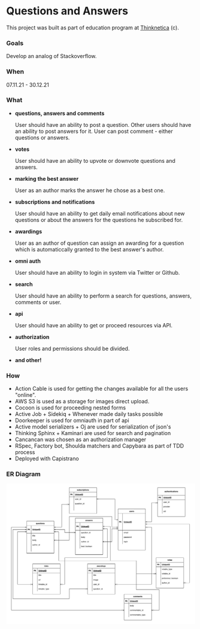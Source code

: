 # Questions and Answers

This project was built as part of education program at [Thinknetica](https://thinknetica.com/) (c).

### Goals
Develop an analog of Stackoverflow.

### When
07.11.21 - 30.12.21

### What
- **questions, answers and comments**

    User should have an ability to post a question. 
    Other users should have an ability to post answers for it.
    User can post comment - either questions or answers.
    
- **votes**

    User should have an ability to upvote or downvote questions and answers.

- **marking the best answer**

    User as an author marks the answer he chose as a best one.

- **subscriptions and notifications**

    User should have an ability to get daily email notifications about new questions or about the answers for the questions he subscribed for.
 
- **awardings**

    User as an author of question can assign an awarding for a question which is automaticcally granted to the best answer's author.
    
- **omni auth**

    User should have an ability to login in system via Twitter or Github.

- **search**
    
    User should have an ability to perform a search for questions, answers, comments or user.
    
- **api**

    User should have an ability to get or proceed resources via API.

- **authorization**
    
    User roles and permissions should be divided.

- **and other!**

### How
 - Action Cable is used for getting the changes available for all the users "online".
 - AWS S3 is used as a storage for images direct upload.
 - Cocoon is used for proceeding nested forms
 - Active Job + Sidekiq + Whenever made daily tasks possible
 - Doorkeeper is used for omniauth in part of api
 - Active model serializers + Oj are used for serialization of json's
 - Thinking Sphinx + Kaminari are used for search and pagination
 - Cancancan was chosen as an authorization manager
 - RSpec, Factory bot, Shoulda matchers and Capybara as part of TDD process
 - Deployed with Capistrano

### ER Diagram
![alt text](https://github.com/peresvetjke/stackoverflow/blob/main/stackoverflow%20v1.2.drawio.png?raw=true)
